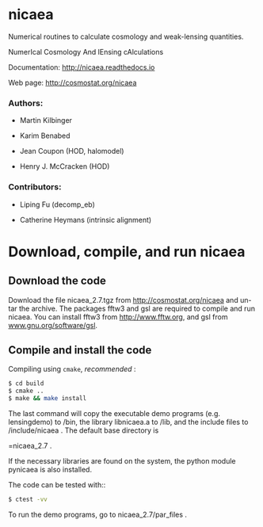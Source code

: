 # nicaea
Numerical routines to calculate cosmology and weak-lensing quantities.

NumerIcal Cosmology And lEnsing cAlculations

Documentation: http://nicaea.readthedocs.io

Web page: http://cosmostat.org/nicaea

### Authors:

  - Martin Kilbinger

  - Karim Benabed

  - Jean Coupon (HOD, halomodel)

  - Henry J. McCracken (HOD)

### Contributors:

  - Liping Fu (decomp_eb)

  - Catherine Heymans (intrinsic alignment)

Download, compile, and run nicaea
=================================

Download the code
-----------------

Download the file nicaea_2.7.tgz from http://cosmostat.org/nicaea and un-tar
the archive. The packages fftw3 and gsl are required to compile and run nicaea.
You can install fftw3 from http://www.fftw.org, and gsl from
www.gnu.org/software/gsl.

Compile and install the code
----------------------------

Compiling using `cmake`, *recommended* :
```sh
$ cd build
$ cmake ..
$ make && make install
```
The last command will copy the executable demo programs (e.g. lensingdemo)
to <BASE>/bin, the library libnicaea.a to <BASE>/lib, and the include
files to <BASE>/include/nicaea . The default base directory is
<BASE>=nicaea_2.7 .

If the necessary libraries are found on the system, the python module
pynicaea is also installed.

The code can be tested with::
```sh
$ ctest -vv
```
To run the demo programs, go to nicaea_2.7/par_files .
